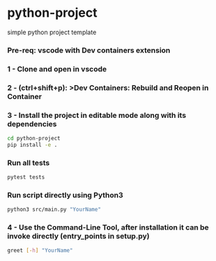 # python-project
simple python project template 

### Pre-req: vscode with Dev containers extension
### 1 - Clone and open in vscode
### 2 - (ctrl+shift+p): >Dev Containers: Rebuild and Reopen in Container

### 3 - Install the project in editable mode along with its dependencies
```bash
cd python-project
pip install -e .
```

### Run all tests
```bash
pytest tests
```

### Run script directly using Python3
```bash 
python3 src/main.py "YourName"
```

### 4 - Use the Command-Line Tool, after installation it can be invoke directly (entry_points in setup.py)
```bash
greet [-h] "YourName"
```